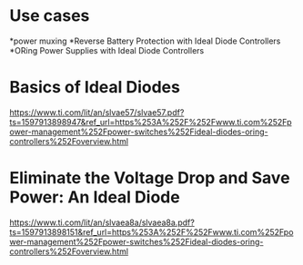 # Use cases

*power muxing
*Reverse Battery Protection with Ideal Diode Controllers 
*ORing Power Supplies with Ideal Diode Controllers

# Basics of Ideal Diodes  
https://www.ti.com/lit/an/slvae57/slvae57.pdf?ts=1597913898947&ref_url=https%253A%252F%252Fwww.ti.com%252Fpower-management%252Fpower-switches%252Fideal-diodes-oring-controllers%252Foverview.html 

# Eliminate the Voltage Drop and Save Power: An Ideal Diode 
https://www.ti.com/lit/an/slvaea8a/slvaea8a.pdf?ts=1597913898151&ref_url=https%253A%252F%252Fwww.ti.com%252Fpower-management%252Fpower-switches%252Fideal-diodes-oring-controllers%252Foverview.html 
